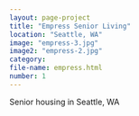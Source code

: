 ```yaml
---
layout: page-project
title: "Empress Senior Living"
location: "Seattle, WA"
image: "empress-3.jpg"
image2: "empress-2.jpg"
category:
file-name: empress.html
number: 1
---
```



Senior housing in Seattle, WA
